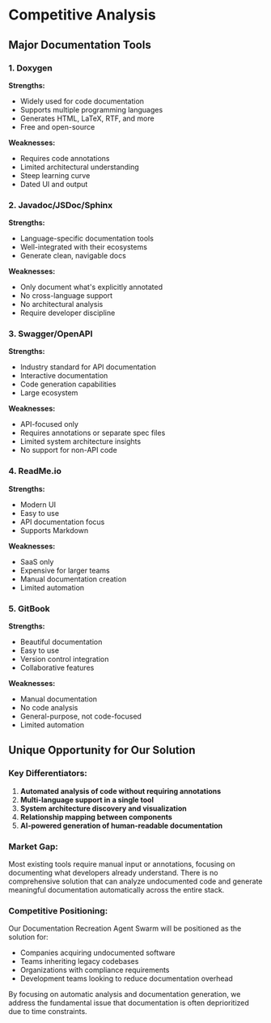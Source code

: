 # Competitive Analysis

## Major Documentation Tools

### 1. Doxygen
**Strengths:**
- Widely used for code documentation
- Supports multiple programming languages
- Generates HTML, LaTeX, RTF, and more
- Free and open-source

**Weaknesses:**
- Requires code annotations
- Limited architectural understanding
- Steep learning curve
- Dated UI and output

### 2. Javadoc/JSDoc/Sphinx
**Strengths:**
- Language-specific documentation tools
- Well-integrated with their ecosystems
- Generate clean, navigable docs

**Weaknesses:**
- Only document what's explicitly annotated
- No cross-language support
- No architectural analysis
- Require developer discipline

### 3. Swagger/OpenAPI
**Strengths:**
- Industry standard for API documentation
- Interactive documentation
- Code generation capabilities
- Large ecosystem

**Weaknesses:**
- API-focused only
- Requires annotations or separate spec files
- Limited system architecture insights
- No support for non-API code

### 4. ReadMe.io
**Strengths:**
- Modern UI
- Easy to use
- API documentation focus
- Supports Markdown

**Weaknesses:**
- SaaS only
- Expensive for larger teams
- Manual documentation creation
- Limited automation

### 5. GitBook
**Strengths:**
- Beautiful documentation
- Easy to use
- Version control integration
- Collaborative features

**Weaknesses:**
- Manual documentation
- No code analysis
- General-purpose, not code-focused
- Limited automation

## Unique Opportunity for Our Solution

### Key Differentiators:
1. **Automated analysis of code without requiring annotations**
2. **Multi-language support in a single tool**
3. **System architecture discovery and visualization**
4. **Relationship mapping between components**
5. **AI-powered generation of human-readable documentation**

### Market Gap:
Most existing tools require manual input or annotations, focusing on documenting what developers already understand. There is no comprehensive solution that can analyze undocumented code and generate meaningful documentation automatically across the entire stack.

### Competitive Positioning:
Our Documentation Recreation Agent Swarm will be positioned as the solution for:
- Companies acquiring undocumented software
- Teams inheriting legacy codebases
- Organizations with compliance requirements
- Development teams looking to reduce documentation overhead

By focusing on automatic analysis and documentation generation, we address the fundamental issue that documentation is often deprioritized due to time constraints.